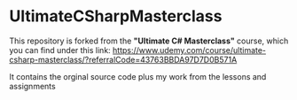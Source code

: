 # UltimateCSharpMasterclass

This repository is forked from the  **"Ultimate C# Masterclass"** course, which you can find under this link: https://www.udemy.com/course/ultimate-csharp-masterclass/?referralCode=43763BBDA97D7D0B571A

It contains the orginal source code plus my work from the lessons and assignments

